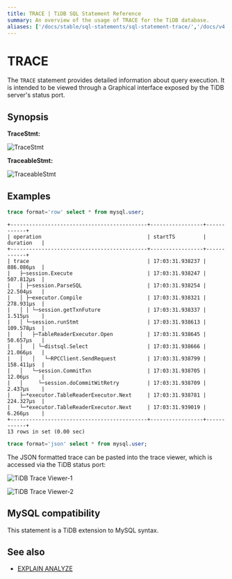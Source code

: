 ```yaml
---
title: TRACE | TiDB SQL Statement Reference
summary: An overview of the usage of TRACE for the TiDB database.
aliases: ['/docs/stable/sql-statements/sql-statement-trace/','/docs/v4.0/sql-statements/sql-statement-trace/','/docs/stable/reference/sql/statements/trace/']
---
```


# TRACE

The `TRACE` statement provides detailed information about query execution. It is intended to be viewed through a Graphical interface exposed by the TiDB server's status port.

## Synopsis

**TraceStmt:**

![TraceStmt](https://docs-download.pingcap.com/media/images/docs/sqlgram/TraceStmt.png)

**TraceableStmt:**

![TraceableStmt](https://docs-download.pingcap.com/media/images/docs/sqlgram/TraceableStmt.png)

## Examples


```sql
trace format='row' select * from mysql.user;
```

```
+--------------------------------------------+-----------------+------------+
| operation                                  | startTS         | duration   |
+--------------------------------------------+-----------------+------------+
| trace                                      | 17:03:31.938237 | 886.086µs  |
|   ├─session.Execute                        | 17:03:31.938247 | 507.812µs  |
|   │ ├─session.ParseSQL                     | 17:03:31.938254 | 22.504µs   |
|   │ ├─executor.Compile                     | 17:03:31.938321 | 278.931µs  |
|   │ │ └─session.getTxnFuture               | 17:03:31.938337 | 1.515µs    |
|   │ └─session.runStmt                      | 17:03:31.938613 | 109.578µs  |
|   │   ├─TableReaderExecutor.Open           | 17:03:31.938645 | 50.657µs   |
|   │   │ └─distsql.Select                   | 17:03:31.938666 | 21.066µs   |
|   │   │   └─RPCClient.SendRequest          | 17:03:31.938799 | 158.411µs  |
|   │   └─session.CommitTxn                  | 17:03:31.938705 | 12.06µs    |
|   │     └─session.doCommitWitRetry         | 17:03:31.938709 | 2.437µs    |
|   ├─*executor.TableReaderExecutor.Next     | 17:03:31.938781 | 224.327µs  |
|   └─*executor.TableReaderExecutor.Next     | 17:03:31.939019 | 6.266µs    |
+--------------------------------------------+-----------------+------------+
13 rows in set (0.00 sec)
```


```sql
trace format='json' select * from mysql.user;
```

The JSON formatted trace can be pasted into the trace viewer, which is accessed via the TiDB status port:

![TiDB Trace Viewer-1](https://docs-download.pingcap.com/media/images/docs/trace-paste.png)

![TiDB Trace Viewer-2](https://docs-download.pingcap.com/media/images/docs/trace-view.png)

## MySQL compatibility

This statement is a TiDB extension to MySQL syntax.

## See also

* [EXPLAIN ANALYZE](/sql-statements/sql-statement-explain-analyze.md)
